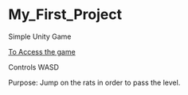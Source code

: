 # My_First_Project
Simple Unity Game

[To Access the game](https://gcanidemir.github.io/My_First_Project/)

Controls WASD

Purpose: Jump on the rats in order to pass the level.
